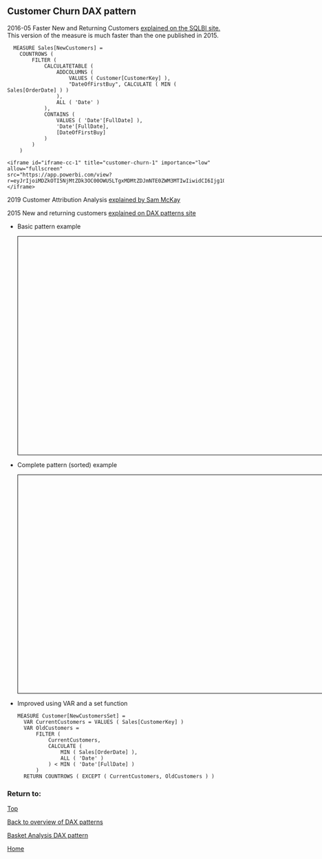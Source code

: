 <style>
    iframe {
      border: 1px solid black;
      width: 800px;
      height: 506px;
    }
</style>


## Customer Churn DAX pattern

2016-05 Faster New and Returning Customers [explained on the SQLBI site.](https://www.sqlbi.com/articles/computing-new-customers-in-dax/)   
This version of the measure is much faster than the one published in 2015.

```
  MEASURE Sales[NewCustomers] =
    COUNTROWS (
        FILTER (
            CALCULATETABLE (
                ADDCOLUMNS (
                    VALUES ( Customer[CustomerKey] ),
                    "DateOfFirstBuy", CALCULATE ( MIN ( Sales[OrderDate] ) )
                ),
                ALL ( 'Date' )
            ),
            CONTAINS (
                VALUES ( 'Date'[FullDate] ), 
                'Date'[FullDate], 
                [DateOfFirstBuy] 
            )
        )
    )
```
    <iframe id="iframe-cc-1" title="customer-churn-1" importance="low" allow="fullscreen"
    src="https://app.powerbi.com/view?r=eyJrIjoiMDZkOTI5NjMtZDk3OC00OWU5LTgxMDMtZDJmNTE0ZWM3MTIwIiwidCI6Ijg1OTBlYTFlLTdiMjctNDJlNS04MTdmLTZjOGYzNzE5ZjMxNCJ9"></iframe>
    

2019 Customer Attribution Analysis [explained by Sam McKay](https://blog.enterprisedna.co/customer-attrition-analysis-advanced-dax-in-power-bi/)

2015 New and returning customers [explained on DAX patterns site](https://www.daxpatterns.com/new-and-returning-customers/)

- Basic pattern example
    
    <iframe id="iframe-cc-3" title="customer-churn-3" importance="low" allow="fullscreen"
    src=""></iframe>
    

- Complete pattern (sorted) example
    
    <iframe id="iframe-cc-4" title="customer-churn-4" importance="low"  allow="fullscreen" 
    src=""></iframe>

- Improved using VAR and a set function

  ```
  MEASURE Customer[NewCustomersSet] =
    VAR CurrentCustomers = VALUES ( Sales[CustomerKey] )
    VAR OldCustomers = 
        FILTER (
            CurrentCustomers,
            CALCULATE (
                MIN ( Sales[OrderDate] ), 
                ALL ( 'Date' )
            ) < MIN ( 'Date'[FullDate] )
        )
    RETURN COUNTROWS ( EXCEPT ( CurrentCustomers, OldCustomers ) )
  ```

### Return to: 
[Top](#basket-analysis-dax-pattern)
  
[Back to overview of DAX patterns](/Power-BI-samples-DAX-patterns/)
 
[Basket Analysis DAX pattern](/Power-BI-samples-DAX-patterns/basket-analysis/)
  
[Home](/.)
